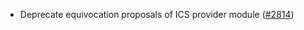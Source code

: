 - Deprecate equivocation proposals of ICS provider module ([\#2814](https://github.com/onomyprotocol/onomy/pull/2814))